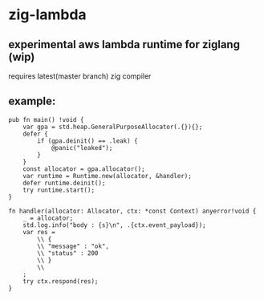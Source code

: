# zig-lambda

## experimental aws lambda runtime for ziglang (wip)
requires latest(master branch) zig compiler

## example:
```zig
pub fn main() !void {
    var gpa = std.heap.GeneralPurposeAllocator(.{}){};
    defer {
        if (gpa.deinit() == .leak) {
            @panic("leaked");
        }
    }
    const allocator = gpa.allocator();
    var runtime = Runtime.new(allocator, &handler);
    defer runtime.deinit();
    try runtime.start();
}

fn handler(allocator: Allocator, ctx: *const Context) anyerror!void {
    _ = allocator;
    std.log.info("body : {s}\n", .{ctx.event_payload});
    var res =
        \\ {
        \\ "message" : "ok",
        \\ "status" : 200
        \\ }
        \\
    ;
    try ctx.respond(res);
}
```
